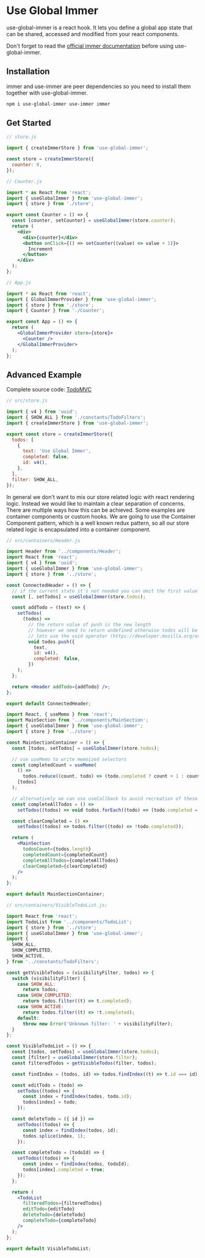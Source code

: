 # Use Global Immer

use-global-immer is a react hook. It lets you define a global app state that can be shared, accessed and modified from your react components.

Don't forget to read the [official immer documentation](https://immerjs.github.io/immer/docs/introduction) before using use-global-immer.

## Installation

immer and use-immer are peer dependencies so you need to install them together with use-global-immer.

```bash
npm i use-global-immer use-immer immer
```

## Get Started

```js
// store.js

import { createImmerStore } from 'use-global-immer';

const store = createImmerStore({
  counter: 0,
});
```

```jsx
// Counter.js

import * as React from 'react';
import { useGlobalImmer } from 'use-global-immer';
import { store } from './store';

export const Counter = () => {
  const [counter, setCounter] = useGlobalImmer(store.counter);
  return (
    <div>
      <div>{counter}</div>
      <button onClick={() => setCounter((value) => value + 1)}>
        Increment
      </button>
    </div>
  );
};
```

```jsx
// App.js

import * as React from 'react';
import { GlobalImmerProvider } from 'use-global-immer';
import { store } from './store';
import { Counter } from './Counter';

export const App = () => {
  return (
    <GlobalImmerProvider store={store}>
      <Counter />
    </GlobalImmerProvider>
  );
};
```

## Advanced Example

Complete source code: [TodoMVC](https://github.com/marianban/use-global-immer/tree/master/examples/todomvc)

```js
// src/store.js

import { v4 } from 'uuid';
import { SHOW_ALL } from './constants/TodoFilters';
import { createImmerStore } from 'use-global-immer';

export const store = createImmerStore({
  todos: [
    {
      text: 'Use Global Immer',
      completed: false,
      id: v4(),
    },
  ],
  filter: SHOW_ALL,
});
```

In general we don't want to mix our store related logic with react rendering logic. Instead we would like to maintain a clear separation of concerns. There are multiple ways how this can be achieved. Some examples are container components or custom hooks. We are going to use the Container Component pattern, which is a well known redux pattern, so all our store related logic is encapsulated into a container component.

```jsx
// src/containers/Header.js

import Header from '../components/Header';
import React from 'react';
import { v4 } from 'uuid';
import { useGlobalImmer } from 'use-global-immer';
import { store } from '../store';

const ConnectedHeader = () => {
  // if the current state it's not needed you can omit the first value
  const [, setTodos] = useGlobalImmer(store.todos);

  const addTodo = (text) => {
    setTodos(
      (todos) =>
        // the return value of push is the new length
        // however we need to return undefined otherwise todos will be set to length
        // lets use the void operator (https://developer.mozilla.org/en-US/docs/Web/JavaScript/Reference/Operators/void) to discard the returned length
        void todos.push({
          text,
          id: v4(),
          completed: false,
        })
    );
  };

  return <Header addTodo={addTodo} />;
};

export default ConnectedHeader;
```

```jsx
import React, { useMemo } from 'react';
import MainSection from '../components/MainSection';
import { useGlobalImmer } from 'use-global-immer';
import { store } from '../store';

const MainSectionContainer = () => {
  const [todos, setTodos] = useGlobalImmer(store.todos);

  // use useMemo to write memoized selectors
  const completedCount = useMemo(
    () =>
      todos.reduce((count, todo) => (todo.completed ? count + 1 : count), 0),
    [todos]
  );

  // alternatively we can use useCallback to avoid recreation of these functions on each render (more: https://kentcdodds.com/blog/usememo-and-usecallback)
  const completeAllTodos = () =>
    setTodos((todos) => void todos.forEach((todo) => (todo.completed = true)));

  const clearCompleted = () =>
    setTodos((todos) => todos.filter((todo) => !todo.completed));

  return (
    <MainSection
      todosCount={todos.length}
      completedCount={completedCount}
      completeAllTodos={completeAllTodos}
      clearCompleted={clearCompleted}
    />
  );
};

export default MainSectionContainer;
```

```jsx
// src/containers/VisibleTodoList.js;

import React from 'react';
import TodoList from '../components/TodoList';
import { store } from '../store';
import { useGlobalImmer } from 'use-global-immer';
import {
  SHOW_ALL,
  SHOW_COMPLETED,
  SHOW_ACTIVE,
} from '../constants/TodoFilters';

const getVisibleTodos = (visibilityFilter, todos) => {
  switch (visibilityFilter) {
    case SHOW_ALL:
      return todos;
    case SHOW_COMPLETED:
      return todos.filter((t) => t.completed);
    case SHOW_ACTIVE:
      return todos.filter((t) => !t.completed);
    default:
      throw new Error('Unknown filter: ' + visibilityFilter);
  }
};

const VisibleTodoList = () => {
  const [todos, setTodos] = useGlobalImmer(store.todos);
  const [filter] = useGlobalImmer(store.filter);
  const filteredTodos = getVisibleTodos(filter, todos);

  const findIndex = (todos, id) => todos.findIndex((t) => t.id === id);

  const editTodo = (todo) =>
    setTodos((todos) => {
      const index = findIndex(todos, todo.id);
      todos[index] = todo;
    });

  const deleteTodo = ({ id }) =>
    setTodos((todos) => {
      const index = findIndex(todos, id);
      todos.splice(index, 1);
    });

  const completeTodo = (todoId) => {
    setTodos((todos) => {
      const index = findIndex(todos, todoId);
      todos[index].completed = true;
    });
  };

  return (
    <TodoList
      filteredTodos={filteredTodos}
      editTodo={editTodo}
      deleteTodo={deleteTodo}
      completeTodo={completeTodo}
    />
  );
};

export default VisibleTodoList;
```
